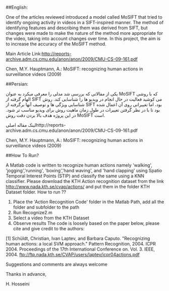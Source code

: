 ##English:

One of the articles reviewed introduced a model called MoSIFT that tried to identify ongoing activity in videos in a SIFT-inspired manner. The method of identifying features and describing them was derived from SIFT, but changes were made to make the nature of the method more appropriate for the video, taking into account changes over time. In this project, the aim is to increase the accuracy of the MoSIFT method.

 Main Article Link:http://reports-archive.adm.cs.cmu.edu/anon/anon/2009/CMU-CS-09-161.pdf

Chen, M.Y. Hauptmann, A.: MoSIFT: recognizing human actions in surveillance videos (2009)




##Persian:

 یکی از مقالاتی که بررسی شد مدلی را معرفی میکرد به عنوان MoSIFT که با روشی الهام گرفته از SIFT می کوشید فعالیت در حال انجام در ویدیو ها را شناسایی کند. روش شناسایی ویژگی ها و توصیف آنها برگرفته از SIFT بود، اما تغییراتی روی آن اعمال شده بود تا با در نظر گرفتن تغییرات در طول زمان ماهیت روش برای ویدیو مناسب تر شود.
در این پروژه هدف بالا بردن دقت روش MoSIFT است. 

لینک مقاله اصلیhttp://reports-archive.adm.cs.cmu.edu/anon/anon/2009/CMU-CS-09-161.pdf

Chen, M.Y. Hauptmann, A.: MoSIFT: recognizing human actions in surveillance videos (2009)







##How To Run?

A Matlab code is written to recognize human actions namely 'walking', 'jogging','running', 'boxing','hand waving', and 'hand clapping' using Spatio Temporal Interest Points (STIP) and classify the same using a KNN classifier. Please download the KTH Action recognition dataset from the link http://www.nada.kth.se/cvap/actions/ and put them in the folder KTH Dataset folder.
How to run ??
1. Place the 'Action Recognition Code' folder in the Matlab Path, add all the folder and subfolder to the path
2. Run Recognize2.m
3. Select a video from the KTH Dataset
4. Observe results
The code is loosely based on the paper below, please cite and give credit to the authors:

[1] Schüldt, Christian, Ivan Laptev, and Barbara Caputo. "Recognizing human actions: a local SVM approach." Pattern Recognition, 2004. ICPR 2004. Proceedings of the 17th International Conference on. Vol. 3. IEEE, 2004. ftp://ftp.nada.kth.se/CVAP/users/laptev/icpr04actions.pdf

Suggestions and comments are always welcome

Thanks in advance,

H. Hosseini
